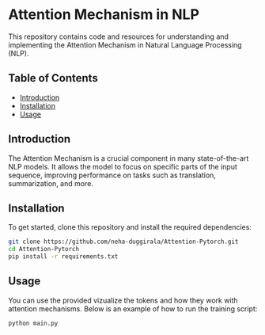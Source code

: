 # Attention Mechanism in NLP

This repository contains code and resources for understanding and implementing the Attention Mechanism in Natural Language Processing (NLP).

## Table of Contents
- [Introduction](#introduction)
- [Installation](#installation)
- [Usage](#usage)


## Introduction
The Attention Mechanism is a crucial component in many state-of-the-art NLP models. It allows the model to focus on specific parts of the input sequence, improving performance on tasks such as translation, summarization, and more.

## Installation
To get started, clone this repository and install the required dependencies:

```bash
git clone https://github.com/neha-duggirala/Attention-Pytorch.git
cd Attention-Pytorch
pip install -r requirements.txt
```

## Usage
You can use the provided vizualize the tokens and how they work with attention mechanisms. Below is an example of how to run the training script:

```bash
python main.py
```
